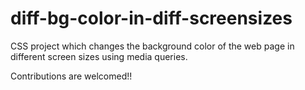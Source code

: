 # diff-bg-color-in-diff-screensizes
CSS project which changes the background color of the web page in different screen sizes using media queries.

Contributions are welcomed!!
